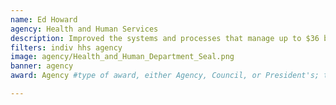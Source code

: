 ```yaml
---
name: Ed Howard
agency: Health and Human Services
description: Improved the systems and processes that manage up to $36 billion of Medicare Part D payments per month. Mr. Howard enhanced and automated the payment system to enable flexible operations and ensure timely,
filters: indiv hhs agency
image: agency/Health_and_Human_Department_Seal.png
banner: agency
award: Agency #type of award, either Agency, Council, or President's; this is case sensitive so make sure to match the options listed exactly. This section generates the format of the card

---
```

